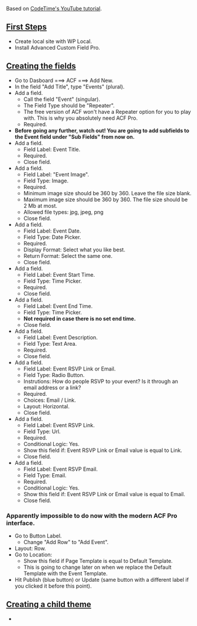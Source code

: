 Based on [CodeTime's YouTube tutorial](https://www.youtube.com/watch?v=PWK20gHXJBI&list=PLylMDDjFIp1C1s6PKwzmd-sm2G__ZhGWf&index=2).

## [First Steps](https://www.youtube.com/watch?v=CoRlBb-0X-4&list=PLylMDDjFIp1C1s6PKwzmd-sm2G__ZhGWf&index=1)

- Create local site with WP Local.
- Install Advanced Custom Field Pro.

## [Creating the fields](https://www.youtube.com/watch?v=KRdi_oNO6Zc&list=PLylMDDjFIp1C1s6PKwzmd-sm2G__ZhGWf&index=3)

- Go to Dasboard ===> ACF ===> Add New.
- In the field "Add Title", type "Events" (plural).
- Add a field.
    - Call the field "Event" (singular).
    - The Field Type should be "Repeater".
    - The free version of ACF won't have a Repeater option for you to play with. This is why you absolutely need ACF Pro.
    - Required.
- **Before going any further, watch out! You are going to add subfields to the Event field under "Sub Fields" from now on.**
- Add a field.
    - Field Label: Event Title.
    - Required.
    - Close field.
- Add a field.
    - Field Label: "Event Image".
    - Field Type: Image.
    - Required.
    - Minimum image size should be 360 by 360. Leave the file size blank.
    - Maximum image size should be 360 by 360. The file size should be 2 Mb at most.
    - Allowed file types: jpg, jpeg, png
    - Close field.
- Add a field.
    - Field Label: Event Date.
    - Field Type: Date Picker.
    - Required.
    - Display Format: Select what you like best.
    - Return Format: Select the same one.
    - Close field.
- Add a field.
    - Field Label: Event Start Time.
    - Field Type: Time Picker.
    - Required.
    - Close field.
- Add a field.
    - Field Label: Event End Time.
    - Field Type: Time Picker.
    - **Not required in case there is no set end time.**
    - Close field.
- Add a field.
    - Field Label: Event Description.
    - Field Type: Text Area.
    - Required.
    - Close field.
- Add a field.
    - Field Label: Event RSVP Link or Email.
    - Field Type: Radio Button.
    - Instrutions: How do people RSVP to your event? Is it through an email address or a link?
    - Required.
    - Choices: Email / Link.
    - Layout: Horizontal.
    - Close field.
- Add a field.
    - Field Label: Event RSVP Link.
    - Field Type: Url.
    - Required.
    - Conditional Logic: Yes.
    - Show this field if: Event RSVP Link or Email value is equal to Link.
    - Close field.
- Add a field.
    - Field Label: Event RSVP Email.
    - Field Type: Email.
    - Required.
    - Conditional Logic: Yes.
    - Show this field if: Event RSVP Link or Email value is equal to Email.
    - Close field.

### Apparently impossible to do now with the modern ACF Pro interface.

- Go to Button Label.
    - Change "Add Row" to "Add Event".
- Layout: Row.
- Go to Location:
    - Show this field if Page Template is equal to Default Template.
    - This is going to change later on when we replace the Default Template with the Event Template.
- Hit Publish (blue button) or Update (same button with a different label if you clicked it before this point).

##  [Creating a child theme](https://www.youtube.com/watch?v=Bqf-F_B4VcU&list=PLylMDDjFIp1C1s6PKwzmd-sm2G__ZhGWf&index=4)

- 
